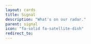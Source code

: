 ```yaml
---
layout: cards
title: Signal
description: "What's on our radar."
parent: signal 
icon: "fa-solid fa-satellite-dish"
redirect_to:
---
```

